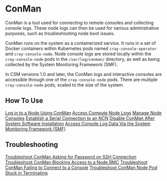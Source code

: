 # ConMan

ConMan is a tool used for connecting to remote consoles and collecting console logs. These node logs can then be used for various administrative purposes, such as troubleshooting node boot issues.

ConMan runs on the system as a containerized service. It runs in a set of Docker containers within Kubernetes pods named `cray-console-operator` and `cray-console-node`.
Node console logs are stored locally within the `cray-console-node` pods in the `/var/log/conman/` directory, as well as being collected by the System Monitoring Framework \(SMF\).

In CSM versions 1.0 and later, the ConMan logs and interactive consoles are accessible through one of the `cray-console-node` pods.
There are multiple `cray-console-node` pods, scaled to the size of the system.

## How To Use

[Log in to a Node Using ConMan](Log_in_to_a_Node_Using_ConMan.md)
[Access Compute Node Logs](Access_Compute_Node_Logs.md)
[Manage Node Consoles](Manage_Node_Consoles.md)
[Establish a Serial Connection to an NCN](Establish_a_Serial_Connection_to_NCNs.md)
[Disable ConMan After System Software Installation](Disable_ConMan_After_System_Software_Installation.md)
[Access Console Log Data Via the System Monitoring Framework (SMF)](Access_Console_Log_Data_Via_the_System_Monitoring_Framework_SMF.md)

## Troubleshooting

[Troubleshoot ConMan Asking for Password on SSH Connection](Troubleshoot_ConMan_Asking_for_Password_on_SSH_Connection.md)
[Troubleshoot ConMan Blocking Access to a Node BMC](Troubleshoot_ConMan_Blocking_Access_to_a_Node_BMC.md)
[Troubleshoot ConMan Failing to Connect to a Console](Troubleshoot_ConMan_Failing_to_Connect_to_a_Console.md)
[Troubleshoot ConMan Node Pod Stuck in Terminating](Troubleshoot_ConMan_Node_Pod_Stuck_Terminating.md)
